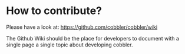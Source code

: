 # How to contribute?

Please have a look at: https://github.com/cobbler/cobbler/wiki

The Github Wiki should be the place for developers to document with a single page a single topic about developing
cobbler.
